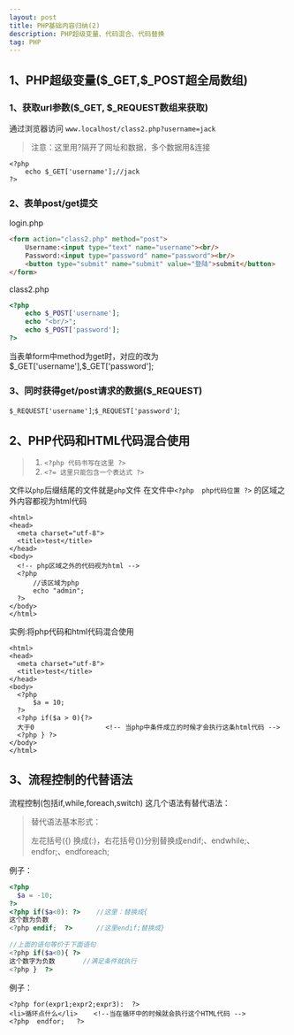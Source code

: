```yaml
---
layout: post
title: PHP基础内容归纳(2)
description: PHP超级变量、代码混合、代码替换
tag: PHP
---
```


## 1、PHP超级变量($\_GET,\$\_POST超全局数组)

### 1、获取url参数($\_GET, \$_REQUEST数组来获取)

通过浏览器访问  `www.localhost/class2.php?username=jack`

> 注意：这里用?隔开了网址和数据，多个数据用&连接

```
<?php
	echo $_GET['username'];//jack
?>
```

### 2、表单post/get提交

login.php

```html
<form action="class2.php" method="post">
	Username:<input type="text" name="username"><br/>
	Password:<input type="password" name="password"><br/>
	<button type="submit" name="submit" value="登陆">submit</button>
</form>
```

class2.php 

```php
<?php 
	echo $_POST['username'];
	echo "<br/>";
	echo $_POST['password'];
?>
```

当表单form中method为get时，对应的改为$_GET['username'],\$\_GET['password'];

### 3、同时获得get/post请求的数据($_REQUEST)

`$_REQUEST['username']`;`$_REQUEST['password']`;

## 2、PHP代码和HTML代码混合使用

> 1. `<?php 代码书写在这里 ?>`
> 2. `<?= 这里只能包含一个表达式 ?>`

文件以`php`后缀结尾的文件就是`php`文件 在文件中`<?php  php代码位置 ?>` 的区域之外内容都视为html代码

```php+HTML
<html>
<head>
  <meta charset="utf-8">
  <title>test</title>
</head>
<body>
  <!-- php区域之外的代码视为html -->
  <?php 
      //该区域为php
      echo "admin";
  ?>
</body>
</html>
```

实例:将php代码和html代码混合使用

```php+HTML
<html>
<head>
  <meta charset="utf-8">
  <title>test</title>
</head>
<body>
  <?php 
      $a = 10;
  ?>
  <?php if($a > 0){?>
  大于0                  <!-- 当php中条件成立的时候才会执行这条html代码 -->
  <?php } ?>
</body>
</html>
```



## 3、流程控制的代替语法

流程控制(包括if,while,foreach,switch) 这几个语法有替代语法：

> 替代语法基本形式：
>
> 左花括号({) 换成(:)，右花括号(})分别替换成endif;、endwhile;、endfor;、endforeach;

例子：

```php
<?php
  $a = -10;
?>
<?php if($a<0): ?>    //这里：替换成{
这个数为负数
<?php endif;  ?>      //这里endif;替换成}
  
//上面的语句等价于下面语句
<?php if($a<0){ ?>
这个数字为负数       //满足条件就执行
<?php }  ?>
```

例子：

```php+HTML
<?php for(expr1;expr2;expr3):  ?>
<li>循环点什么</li>    <!--当在循环中的时候就会执行这个HTML代码 -->
<?php  endfor;   ?>
```

